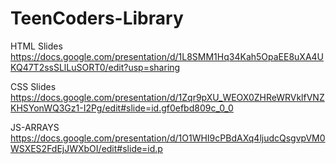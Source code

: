 # TeenCoders-Library
HTML Slides
https://docs.google.com/presentation/d/1L8SMM1Hq34Kah5OpaEE8uXA4UKQ47T2ssSLlLuSORT0/edit?usp=sharing

CSS Slides
https://docs.google.com/presentation/d/1Zqr9pXU_WEOX0ZHReWRVklfVNZKHSYonWQ3Gz1-I2Pg/edit#slide=id.gf0efbd809c_0_0


JS-ARRAYS 
https://docs.google.com/presentation/d/1O1WHI9cPBdAXq4ljudcQsgvpVM0WSXES2FdEjJWXbOI/edit#slide=id.p